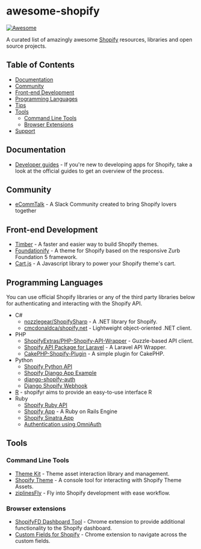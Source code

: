 # awesome-shopify

[![Awesome](https://cdn.rawgit.com/sindresorhus/awesome/d7305f38d29fed78fa85652e3a63e154dd8e8829/media/badge.svg)](https://github.com/sindresorhus/awesome)

A curated list of amazingly awesome [Shopify](https://www.shopify.com/) resources, libraries and open source projects.

## Table of Contents

- [Documentation](#documentation)
- [Community](#community)
- [Front-end Development](#front-end-development)
- [Programming Languages](#programming-languages)
- [Tips](#tips)
- [Tools](#tools)
	- [Command Line Tools](#command-line-tools)
	- [Browser Extensions](#browser-extensions)
- [Support](#support)

## Documentation

- [Developer guides](https://docs.shopify.com/api/guides) - If you're new to developing apps for Shopify, take a look at the official guides to get an overview of the process.

## Community
- [eCommTalk](http://ecommtalk.com/shopify/) - A Slack Community created to bring Shopify lovers together

## Front-end Development

- [Timber](https://github.com/Shopify/Timber) - A faster and easier way to build Shopify themes.
- [Foundationify](https://github.com/lukebussey/foundationify) - A theme for Shopify based on the responsive Zurb Foundation 5 framework.
- [Cart.js](https://cartjs.org/) - A Javascript library to power your Shopify theme's cart.

## Programming Languages

You can use official Shopify libraries or any of the third party libraries below for authenticating and interacting with the Shopify API.
- C#
	- [nozzlegear/ShopifySharp](https://github.com/nozzlegear/ShopifySharp) - A .NET library for Shopify.
	- [cmcdonaldca/shopify.net](https://github.com/cmcdonaldca/shopify.net) - Lightweight object-oriented .NET client.
- PHP
	- [ShopifyExtras/PHP-Shopify-API-Wrapper](https://github.com/ShopifyExtras/PHP-Shopify-API-Wrapper) - Guzzle-based API client.
	- [Shopify API Package for Laravel](https://github.com/joshrps/laravel-shopify-API-wrapper) - A Laravel API Wrapper.
	- [CakePHP-Shopify-Plugin](https://github.com/cmcdonaldca/CakePHP-Shopify-Plugin) - A simple plugin for CakePHP.
- Python
	- [Shopify Python API](https://github.com/Shopify/shopify_python_api)
	- [Shopify Django App Example](https://github.com/shopify/shopify_django_app)
	- [django-shopify-auth](https://github.com/discolabs/django-shopify-auth)
	- [Django Shopify Webhook](https://github.com/discolabs/django-shopify-webhook)
- [R](https://github.com/charliebone/shopifyr/) - shopifyr aims to provide an easy-to-use interface R
- Ruby
	- [Shopify Ruby API](https://github.com/Shopify/shopify_api)
	- [Shopify App](https://github.com/Shopify/shopify_app) - A Ruby on Rails Engine
	- [Shopify Sinatra App](https://github.com/kevinhughes27/shopify-sinatra-app)
	- [Authentication using OmniAuth](https://github.com/Shopify/omniauth-shopify-oauth2)

## Tools

### Command Line Tools
- [Theme Kit](https://github.com/Shopify/themekit) - Theme asset interaction library and management.
- [Shopify Theme](https://github.com/shopify/shopify_theme) - A console tool for interacting with Shopify Theme Assets.
- [ziplinesFly](http://ziplines.pixelcab.in/) - Fly into Shopify development with ease workflow.

### Browser extensions
- [ShopifyFD Dashboard Tool](https://github.com/freakdesign/shopifyFD) - Chrome extension to provide additional functionality to the Shopify dashboard.
- [Custom Fields for Shopify](https://github.com/freakdesign/shopify-custom-fields) - Chrome extension to navigate across the custom fields. 